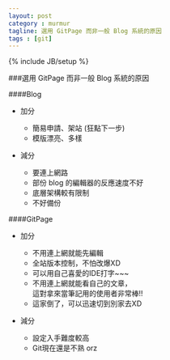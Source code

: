 ```yaml
---
layout: post
category : murmur
tagline: 選用 GitPage 而非一般 Blog 系統的原因
tags : [git]
---
```

{% include JB/setup %}

###選用 GitPage 而非一般 Blog 系統的原因

####Blog
* 加分
  * 簡易申請、架站 (狂點下一步)
  * 模版漂亮、多樣

* 減分
  * 要連上網路
  * 部份 blog 的編輯器的反應速度不好
  * 底層架構較有限制
  * 不好備份

####GitPage
* 加分
  * 不用連上網就能先編輯
  * 全站版本控制，不怕改爆XD
  * 可以用自己喜愛的IDE打字~~~
  * 不用連上網就能看自己的文章，  
    這對拿來當筆記用的使用者非常棒!!
  * 這家倒了，可以迅速切到別家去XD

* 減分
  * 設定入手難度較高
  * Git現在還是不熟 orz